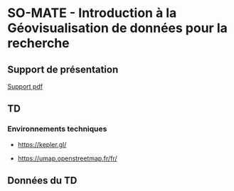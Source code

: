 # SO-MATE - Introduction à la Géovisualisation de données pour la recherche

## Support de présentation


[Support pdf](https://duckduckgo.com](https://github.com/bmericskay/SO-MATE/blob/main/Visualisation%20de%20donn%C3%A9es%20spatiales%20sur%20le%20Web.pdf)https://github.com/bmericskay/SO-MATE/blob/main/Visualisation%20de%20donn%C3%A9es%20spatiales%20sur%20le%20Web.pdf)



## TD 

### Environnements techniques

* https://kepler.gl/

* https://umap.openstreetmap.fr/fr/

## Données du TD 



